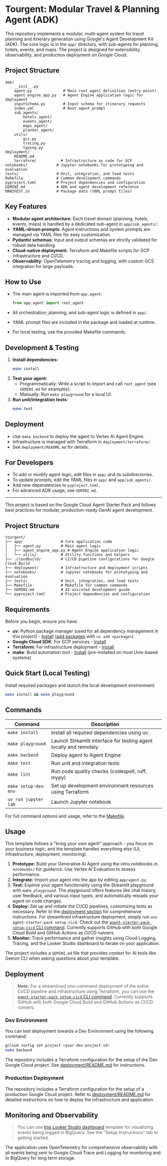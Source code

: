 

# Tourgent: Modular Travel & Planning Agent (ADK)

This repository implements a modular, multi-agent system for travel planning and itinerary generation using Google's Agent Development Kit (ADK). The core logic is in the `app/` directory, with sub-agents for planning, hotels, events, and maps. The project is designed for extensibility, observability, and production deployment on Google Cloud.

## Project Structure

```
app/
	__init__.py
	agent.py              # Main root agent definition (entry point)
	agent_engine_app.py   # Agent Engine application logic for deployment
	inputSchema.py        # Input schema for itinerary requests
	index.yml             # Root agent prompt
	sub_agents/
		hotels_agent/
		events_agent/
		maps_agent/
		planner_agent/
	utils/
		gcs.py
		tracing.py
		typing.py
deployment/
	README.md
	terraform/           # Infrastructure as code for GCP
notebooks/             # Jupyter notebooks for prototyping and evaluation
tests/                 # Unit, integration, and load tests
Makefile               # Common development commands
pyproject.toml         # Project dependencies and configuration
GEMINI.md              # ADK and agent development reference
MANIFEST.in            # Package data (YAML prompt files)
```

## Key Features

- **Modular agent architecture**: Each travel domain (planning, hotels, events, maps) is handled by a dedicated sub-agent in `app/sub_agents/`.
- **YAML-driven prompts**: Agent instructions and system prompts are managed via YAML files for easy customization.
- **Pydantic schemas**: Input and output schemas are strictly validated for robust data handling.
- **Cloud-native deployment**: Terraform and Makefile scripts for GCP infrastructure and CI/CD.
- **Observability**: OpenTelemetry tracing and logging, with custom GCS integration for large payloads.

## How to Use

- The main agent is imported from `app.agent`:

	```python
	from app.agent import root_agent
	```

- All orchestration, planning, and sub-agent logic is defined in `app/`.
- YAML prompt files are included in the package and loaded at runtime.
- For local testing, use the provided Makefile commands.

## Development & Testing

1. **Install dependencies:**
	 ```bash
	 make install
	 ```
2. **Test your agent:**
	 - Programmatically: Write a script to import and call `root_agent` (see `GEMINI.md` for examples).
	 - Manually: Run `make playground` for a local UI.
3. **Run unit/integration tests:**
	 ```bash
	 make test
	 ```

## Deployment

- Use `make backend` to deploy the agent to Vertex AI Agent Engine.
- Infrastructure is managed with Terraform in `deployment/terraform/`.
- See `deployment/README.md` for details.

## For Developers

- To add or modify agent logic, edit files in `app/` and its subdirectories.
- To update prompts, edit the YAML files in `app/` and `app/sub_agents/`.
- Add new dependencies to `pyproject.toml`.
- For advanced ADK usage, see `GEMINI.md`.

---

This project is based on the Google Cloud Agent Starter Pack and follows best practices for modular, production-ready GenAI agent development.

## Project Structure

```
tourgent/
├── app/                 # Core application code
│   ├── agent.py         # Main agent logic
│   ├── agent_engine_app.py # Agent Engine application logic
│   └── utils/           # Utility functions and helpers
├── .cloudbuild/         # CI/CD pipeline configurations for Google Cloud Build
├── deployment/          # Infrastructure and deployment scripts
├── notebooks/           # Jupyter notebooks for prototyping and evaluation
├── tests/               # Unit, integration, and load tests
├── Makefile             # Makefile for common commands
├── GEMINI.md            # AI-assisted development guide
└── pyproject.toml       # Project dependencies and configuration
```

## Requirements

Before you begin, ensure you have:
- **uv**: Python package manager (used for all dependency management in this project) - [Install](https://docs.astral.sh/uv/getting-started/installation/) ([add packages](https://docs.astral.sh/uv/concepts/dependencies/) with `uv add <package>`)
- **Google Cloud SDK**: For GCP services - [Install](https://cloud.google.com/sdk/docs/install)
- **Terraform**: For infrastructure deployment - [Install](https://developer.hashicorp.com/terraform/downloads)
- **make**: Build automation tool - [Install](https://www.gnu.org/software/make/) (pre-installed on most Unix-based systems)


## Quick Start (Local Testing)

Install required packages and launch the local development environment:

```bash
make install && make playground
```

## Commands

| Command              | Description                                                                                 |
| -------------------- | ------------------------------------------------------------------------------------------- |
| `make install`       | Install all required dependencies using uv                                                  |
| `make playground`    | Launch Streamlit interface for testing agent locally and remotely |
| `make backend`       | Deploy agent to Agent Engine |
| `make test`          | Run unit and integration tests                                                              |
| `make lint`          | Run code quality checks (codespell, ruff, mypy)                                             |
| `make setup-dev-env` | Set up development environment resources using Terraform                         |
| `uv run jupyter lab` | Launch Jupyter notebook                                                                     |

For full command options and usage, refer to the [Makefile](Makefile).


## Usage

This template follows a "bring your own agent" approach - you focus on your business logic, and the template handles everything else (UI, infrastructure, deployment, monitoring).

1. **Prototype:** Build your Generative AI Agent using the intro notebooks in `notebooks/` for guidance. Use Vertex AI Evaluation to assess performance.
2. **Integrate:** Import your agent into the app by editing `app/agent.py`.
3. **Test:** Explore your agent functionality using the Streamlit playground with `make playground`. The playground offers features like chat history, user feedback, and various input types, and automatically reloads your agent on code changes.
4. **Deploy:** Set up and initiate the CI/CD pipelines, customizing tests as necessary. Refer to the [deployment section](#deployment) for comprehensive instructions. For streamlined infrastructure deployment, simply run `uvx agent-starter-pack setup-cicd`. Check out the [`agent-starter-pack setup-cicd` CLI command](https://googlecloudplatform.github.io/agent-starter-pack/cli/setup_cicd.html). Currently supports GitHub with both Google Cloud Build and GitHub Actions as CI/CD runners.
5. **Monitor:** Track performance and gather insights using Cloud Logging, Tracing, and the Looker Studio dashboard to iterate on your application.

The project includes a `GEMINI.md` file that provides context for AI tools like Gemini CLI when asking questions about your template.


## Deployment

> **Note:** For a streamlined one-command deployment of the entire CI/CD pipeline and infrastructure using Terraform, you can use the [`agent-starter-pack setup-cicd` CLI command](https://googlecloudplatform.github.io/agent-starter-pack/cli/setup_cicd.html). Currently supports GitHub with both Google Cloud Build and GitHub Actions as CI/CD runners.

### Dev Environment

You can test deployment towards a Dev Environment using the following command:

```bash
gcloud config set project <your-dev-project-id>
make backend
```


The repository includes a Terraform configuration for the setup of the Dev Google Cloud project.
See [deployment/README.md](deployment/README.md) for instructions.

### Production Deployment

The repository includes a Terraform configuration for the setup of a production Google Cloud project. Refer to [deployment/README.md](deployment/README.md) for detailed instructions on how to deploy the infrastructure and application.


## Monitoring and Observability
> You can use [this Looker Studio dashboard](https://lookerstudio.google.com/reporting/46b35167-b38b-4e44-bd37-701ef4307418/page/tEnnC
) template for visualizing events being logged in BigQuery. See the "Setup Instructions" tab to getting started.

The application uses OpenTelemetry for comprehensive observability with all events being sent to Google Cloud Trace and Logging for monitoring and to BigQuery for long term storage.
